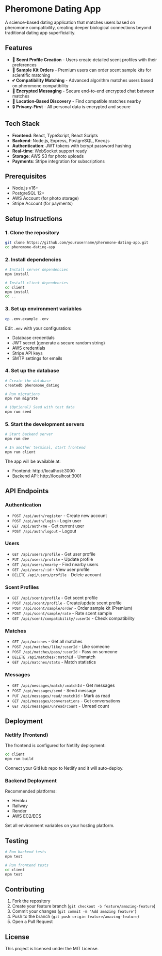 # Pheromone Dating App

A science-based dating application that matches users based on pheromone compatibility, creating deeper biological connections beyond traditional dating app superficiality.

## Features

- 🧬 **Scent Profile Creation** - Users create detailed scent profiles with their preferences
- 🧪 **Sample Kit Orders** - Premium users can order scent sample kits for scientific matching
- 💕 **Compatibility Matching** - Advanced algorithm matches users based on pheromone compatibility
- 💬 **Encrypted Messaging** - Secure end-to-end encrypted chat between matches
- 📍 **Location-Based Discovery** - Find compatible matches nearby
- 🔒 **Privacy-First** - All personal data is encrypted and secure

## Tech Stack

- **Frontend**: React, TypeScript, React Scripts
- **Backend**: Node.js, Express, PostgreSQL, Knex.js
- **Authentication**: JWT tokens with bcrypt password hashing
- **Real-time**: WebSocket support ready
- **Storage**: AWS S3 for photo uploads
- **Payments**: Stripe integration for subscriptions

## Prerequisites

- Node.js v16+ 
- PostgreSQL 12+
- AWS Account (for photo storage)
- Stripe Account (for payments)

## Setup Instructions

### 1. Clone the repository
```bash
git clone https://github.com/yourusername/pheromone-dating-app.git
cd pheromone-dating-app
```

### 2. Install dependencies
```bash
# Install server dependencies
npm install

# Install client dependencies
cd client
npm install
cd ..
```

### 3. Set up environment variables
```bash
cp .env.example .env
```
Edit `.env` with your configuration:
- Database credentials
- JWT secret (generate a secure random string)
- AWS credentials
- Stripe API keys
- SMTP settings for emails

### 4. Set up the database
```bash
# Create the database
createdb pheromone_dating

# Run migrations
npm run migrate

# (Optional) Seed with test data
npm run seed
```

### 5. Start the development servers
```bash
# Start backend server
npm run dev

# In another terminal, start frontend
npm run client
```

The app will be available at:
- Frontend: http://localhost:3000
- Backend API: http://localhost:3001

## API Endpoints

### Authentication
- `POST /api/auth/register` - Create new account
- `POST /api/auth/login` - Login user
- `GET /api/auth/me` - Get current user
- `POST /api/auth/logout` - Logout

### Users
- `GET /api/users/profile` - Get user profile
- `PUT /api/users/profile` - Update profile
- `GET /api/users/nearby` - Find nearby users
- `GET /api/users/:id` - View user profile
- `DELETE /api/users/profile` - Delete account

### Scent Profiles
- `GET /api/scent/profile` - Get scent profile
- `POST /api/scent/profile` - Create/update scent profile
- `POST /api/scent/sample/order` - Order sample kit (Premium)
- `POST /api/scent/sample/rate` - Rate scent sample
- `GET /api/scent/compatibility/:userId` - Check compatibility

### Matches
- `GET /api/matches` - Get all matches
- `POST /api/matches/like/:userId` - Like someone
- `POST /api/matches/pass/:userId` - Pass on someone
- `DELETE /api/matches/:matchId` - Unmatch
- `GET /api/matches/stats` - Match statistics

### Messages
- `GET /api/messages/match/:matchId` - Get messages
- `POST /api/messages/send` - Send message
- `PUT /api/messages/read/:matchId` - Mark as read
- `GET /api/messages/conversations` - Get conversations
- `GET /api/messages/unread/count` - Unread count

## Deployment

### Netlify (Frontend)
The frontend is configured for Netlify deployment:
```bash
cd client
npm run build
```
Connect your GitHub repo to Netlify and it will auto-deploy.

### Backend Deployment
Recommended platforms:
- Heroku
- Railway
- Render
- AWS EC2/ECS

Set all environment variables on your hosting platform.

## Testing

```bash
# Run backend tests
npm test

# Run frontend tests
cd client
npm test
```

## Contributing

1. Fork the repository
2. Create your feature branch (`git checkout -b feature/amazing-feature`)
3. Commit your changes (`git commit -m 'Add amazing feature'`)
4. Push to the branch (`git push origin feature/amazing-feature`)
5. Open a Pull Request

## License

This project is licensed under the MIT License.
